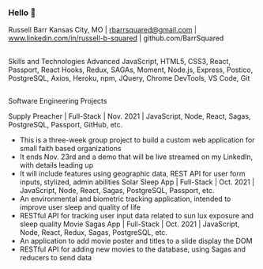 ### Hello 👋

Russell Barr 
Kansas City, MO | rbarrsquared@gmail.com | www.linkedin.com/in/russell-b-squared | github.com/BarrSquared 

## 

Skills and Technologies
Advanced JavaScript, HTML5, CSS3, React, Passport, React Hooks, Redux, SAGAs, Moment, Node.js, Express, Postico, PostgreSQL, Axios, Heroku, npm, JQuery, Chrome DevTools, VS Code, Git

##

Software Engineering Projects

Supply Preacher | Full-Stack | Nov. 2021 | JavaScript, Node, React, Sagas, PostgreSQL, Passport, GitHub, etc.
-	This is a three-week group project to build a custom web application for small faith based organizations
-	It ends Nov. 23rd and a demo that will be live streamed on my LinkedIn, with details leading up
-	It will include features using geographic data, REST API for user form inputs, stylized, admin abilities
Solar Sleep App | Full-Stack | Oct. 2021 | JavaScript, Node, React, Sagas, PostgreSQL, Passport, etc.
-	An environmental and biometric tracking application, intended to improve user sleep and quality of life
-	RESTful API for tracking user input data related to sun lux exposure and sleep quality
Movie Sagas App | Full-Stack | Oct. 2021 | JavaScript, Node, React, Redux, Sagas, PostgreSQL, etc.
-	An application to add movie poster and titles to a slide display the DOM
-	RESTful API for adding new movies to the database, using Sagas and reducers to send data




<!--
**BarrSquared/BarrSquared** is a ✨ _special_ ✨ repository because its `README.md` (this file) appears on your GitHub profile.

Here are some ideas to get you started:

- 🔭 I’m currently working on ...
- 🌱 I’m currently learning ...
- 👯 I’m looking to collaborate on ...
- 🤔 I’m looking for help with ...
- 💬 Ask me about ...
- 📫 How to reach me: ...
- 😄 Pronouns: ...
- ⚡ Fun fact: ...
-->
